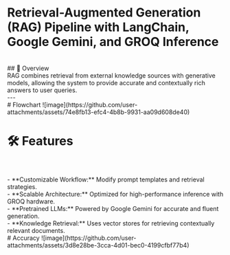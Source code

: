 # Retrieval-Augmented Generation (RAG) Pipeline with LangChain, Google Gemini, and GROQ Inference
<br/>
## 🚀 Overview
<br/>
RAG combines retrieval from external knowledge sources with generative models, allowing the system to provide accurate and contextually rich answers to user queries.
<br/>
---
<br/>
# Flowchart
![image](https://github.com/user-attachments/assets/74e8fb13-efc4-4b8b-9931-aa09d608de40)
<br/>

#  🛠️ Features
<br/>
<br/>
- **Customizable Workflow:** Modify prompt templates and retrieval strategies.
<br/>
- **Scalable Architecture:** Optimized for high-performance inference with GROQ hardware.
<br/>
- **Pretrained LLMs:** Powered by Google Gemini for accurate and fluent generation.
<br/>
- **Knowledge Retrieval:** Uses vector stores for retrieving contextually relevant documents.

<br/>
# Accuracy
![image](https://github.com/user-attachments/assets/3d8e28be-3cca-4d01-bec0-4199cfbf77b4)


